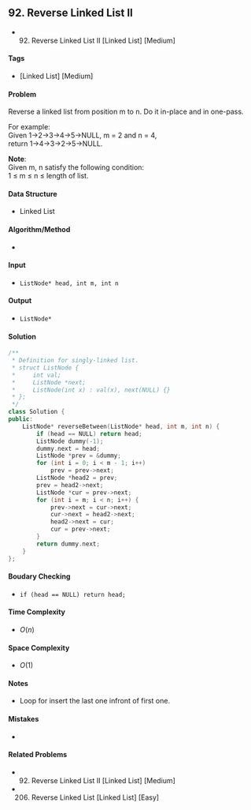 ## 92. Reverse Linked List II
- 92. Reverse Linked List II [Linked List] [Medium]

#### Tags
- [Linked List] [Medium]

#### Problem
Reverse a linked list from position m to n. Do it in-place and in one-pass.

For example:  
Given 1->2->3->4->5->NULL, m = 2 and n = 4,  
return 1->4->3->2->5->NULL.

**Note**:  
Given m, n satisfy the following condition:  
1 ≤ m ≤ n ≤ length of list.

#### Data Structure
- Linked List

#### Algorithm/Method
- 

#### Input
- `ListNode* head, int m, int n`

#### Output
- `ListNode*`

#### Solution
``` C++
/**
 * Definition for singly-linked list.
 * struct ListNode {
 *     int val;
 *     ListNode *next;
 *     ListNode(int x) : val(x), next(NULL) {}
 * };
 */
class Solution {
public:
    ListNode* reverseBetween(ListNode* head, int m, int n) {
        if (head == NULL) return head;
        ListNode dummy(-1);
        dummy.next = head;
        ListNode *prev = &dummy;
        for (int i = 0; i < m - 1; i++)
            prev = prev->next;
        ListNode *head2 = prev;
        prev = head2->next;
        ListNode *cur = prev->next;
        for (int i = m; i < n; i++) {
            prev->next = cur->next;
            cur->next = head2->next;
            head2->next = cur;
            cur = prev->next;
        }
        return dummy.next;
    }
};
```

#### Boudary Checking
- `if (head == NULL) return head;`

#### Time Complexity
- $O(n)$

#### Space Complexity
- $O(1)$

#### Notes
- Loop for insert the last one infront of first one.

#### Mistakes
- 

#### Related Problems
- 92. Reverse Linked List II [Linked List] [Medium]
- 206. Reverse Linked List [Linked List] [Easy]
